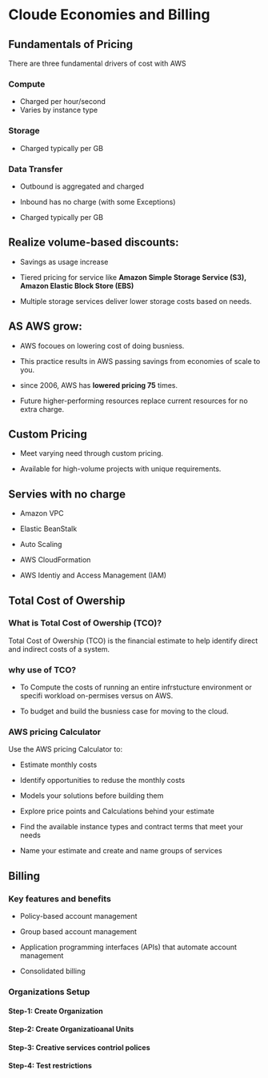 # Cloude Economies and Billing

## Fundamentals of Pricing

There are three fundamental drivers of cost with AWS

### Compute

- Charged per hour/second
- Varies by instance type

### Storage

- Charged typically per GB

### Data Transfer

- Outbound is aggregated and charged

- Inbound has no charge (with some Exceptions)

- Charged typically per GB

## Realize volume-based discounts:

- Savings as usage increase

- Tiered pricing for service like **Amazon Simple Storage Service (S3), Amazon Elastic Block Store (EBS)**

- Multiple storage services deliver lower storage costs based on needs.

## AS AWS grow:

- AWS focoues on lowering cost of doing busniess.

- This practice results in AWS passing savings from economies of scale to you.

- since 2006, AWS has **lowered pricing 75** times.

- Future higher-performing resources replace current resources for no extra charge.

## Custom Pricing

- Meet varying need through custom pricing.

- Available for high-volume projects with unique requirements.

## Servies with no charge

- Amazon VPC

- Elastic BeanStalk

- Auto Scaling

- AWS CloudFormation

- AWS Identiy and Access Management (IAM)

## Total Cost of Owership

### What is Total Cost of Owership (TCO)?

Total Cost of Owership (TCO) is the financial estimate to help identify direct and indirect costs of a system.

### why use of TCO?

- To Compute the costs of running an entire infrstucture environment or specifi workload on-permises versus on AWS.

- To budget and build the busniess case for moving to the cloud.

### AWS pricing Calculator

Use the AWS pricing Calculator to:

- Estimate monthly costs

- Identify opportunities to reduse the monthly costs

- Models your solutions before building them

- Explore price points and Calculations behind your estimate

- Find the available instance types and contract terms that meet your needs

- Name your estimate and create and name groups of services

## Billing

### Key features and benefits

- Policy-based account management

- Group based account management

- Application programming interfaces (APIs) that automate account management

- Consolidated billing

### Organizations Setup

#### Step-1: Create Organization

#### Step-2: Create Organizatioanal Units

#### Step-3: Creative services contriol polices

#### Step-4: Test restrictions



